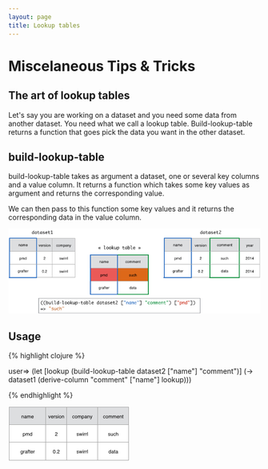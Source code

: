 ```yaml
---
layout: page
title: Lookup tables
---
```


# Miscelaneous Tips & Tricks

## The art of lookup tables

Let's say you are working on a dataset and you need some data from another dataset. You need what we call a lookup table. Build-lookup-table returns a function that goes pick the data you want in the other dataset.

## build-lookup-table

build-lookup-table takes as argument a dataset, one or several key columns and a value column. It returns a function which takes some key values as argument and returns the corresponding value.

We can then pass to this function some key values and it returns the corresponding data in the value column.

![Data Screenshot](/assets/510_lookup_table_2.png)

## Usage

{% highlight clojure %}

user=> (let [lookup (build-lookup-table dataset2 ["name"] "comment")]
          (-> dataset1
              (derive-column "comment" ["name"] lookup)))

{% endhighlight %}

![Data Screenshot](/assets/510_lookup_table_3.png)
